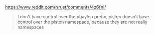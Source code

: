 https://www.reddit.com/r/rust/comments/4z6fni/

> I don't have control over the phaylon prefix, piston doesn't have control over the piston namespace, because they are not really namespaces
